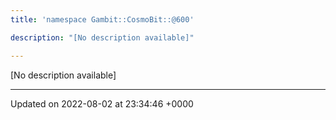 ```yaml
---
title: 'namespace Gambit::CosmoBit::@600'

description: "[No description available]"

---
```







[No description available]






-------------------------------

Updated on 2022-08-02 at 23:34:46 +0000